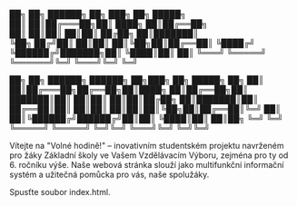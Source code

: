                                         
██╗   ██╗ ██████╗ ██╗     ███╗   ██╗ █████╗      
██║   ██║██╔═══██╗██║     ████╗  ██║██╔══██╗     
██║   ██║██║   ██║██║     ██╔██╗ ██║███████║     
╚██╗ ██╔╝██║   ██║██║     ██║╚██╗██║██╔══██║ 
 ╚████╔╝ ╚██████╔╝███████╗██║ ╚████║██║  ██║ 
   ╚═══╝   ╚═════╝ ╚══════╝╚═╝  ╚═══╝╚═╝  ╚═╝   
                                                 
██╗  ██╗ ██████╗ ██████╗ ██╗███╗   ██╗ █████╗ ██╗
██║  ██║██╔═══██╗██╔══██╗██║████╗  ██║██╔══██╗██║
███████║██║   ██║██║  ██║██║██╔██╗ ██║███████║██║
██╔══██║██║   ██║██║  ██║██║██║╚██╗██║██╔══██║╚═╝
██║  ██║╚██████╔╝██████╔╝██║██║ ╚████║██║  ██║██╗
╚═╝  ╚═╝ ╚═════╝ ╚═════╝ ╚═╝╚═╝  ╚═══╝╚═╝  ╚═╝╚═╝

Vítejte na "Volné hodině!" – inovativním studentském projektu
navrženém pro žáky Základní školy ve Vašem Vzdělávacím Výboru,
zejména pro ty od 6. ročníku výše. Naše webová stránka slouží jako multifunkční informační systém a
užitečná pomůcka pro vás, naše spolužáky.



Spusťte soubor index.html.

